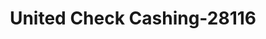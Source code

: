 ---
f_zip-code: 18914
f_state-code: PA
title: United Check Cashing-28116
f_phone: 215-712-9090
f_city-only: Chalfont
f_address: 1250 Bethlehem Pke Chalfont
f_location-unique-id: '28116'
slug: united-check-cashing-28116
updated-on: '2024-05-30T13:46:58.046Z'
created-on: '2024-05-30T13:36:59.803Z'
published-on: '2024-05-30T13:54:32.469Z'
f_city-state: cms/city/chalfont-pa.md
f_company: cms/company/united-check-cashing.md
f_state: cms/state/pennsylvania.md
layout: '[payday-loan].html'
tags: payday-loan
---